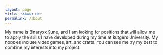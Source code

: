 ```yaml
---
layout: page  
title: "About Me"  
permalink: /about  
---
```

My name is Binaryxx Sune, and I am looking for positions that will allow me to apply the skills I have developed during my time at Rutgers University. My hobbies include video games, art, and crafts. You can see me try my best to combine my interests into my project.
